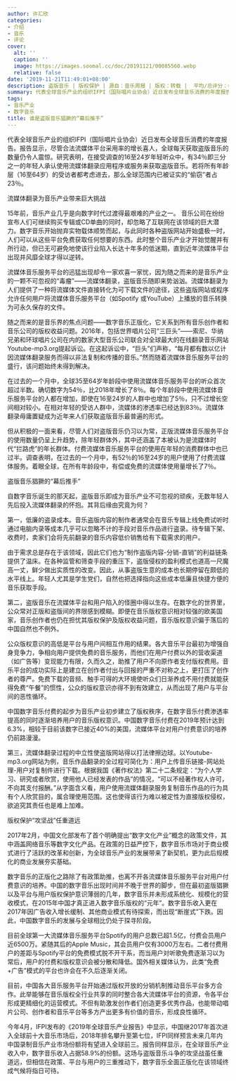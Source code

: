 ```yaml
---
author: 许汇欣
categories:
- 介绍
- 音乐
- 评论
cover:
  alt: ''
  caption: ''
  image: https://images.soomal.cc/doc/20191121/00085560.webp
  relative: false
date: '2019-11-21T11:49:01+08:00'
description: 盗版音乐 | 版权保护 | 源自：音乐周报 | 版权：转载 |  平均/总评分：00.00/0
summary: 代表全球音乐产业的组织IFPI（国际唱片业协会）近日发布全球音乐消费的年度报告。报告显示，尽管合法流媒体平台采用率的增长喜人，全球每天获取盗版音乐的数量仍令人震惊。研究表明，在接受调查的16至24岁年轻听众中，有34％即三分之一的年轻人承认使用流媒体翻录应用程序或服务来获取盗版音乐……
tags:
- 音乐产业
- 数字音乐
title: 谁是盗版音乐猖獗的“幕后推手”
---
```


代表全球音乐产业的组织IFPI（国际唱片业协会）近日发布全球音乐消费的年度报告。报告显示，尽管合法流媒体平台采用率的增长喜人，全球每天获取盗版音乐的数量仍令人震惊。研究表明，在接受调查的16至24岁年轻听众中，有34％即三分之一的年轻人承认使用流媒体翻录应用程序或服务来获取盗版音乐。若将所有年龄层（16至64岁）的受访者都考虑进去，那么全球范围内已被证实的“偷窃”者占23％。

流媒体翻录为音乐产业带来巨大挑战

15年前，音乐产业几乎是向数字时代过渡得最艰难的产业之一。 音乐公司在纷纷宣布人们可继续购买专辑或CD单曲的同时，却忽略了互联网在该领域的巨大潜力。数字音乐开始抛弃实物载体顺势而起，与此同时各种盗版网站开始盛极一时，人们可以从这些平台免费获取任何想要的东西。此时整个音乐产业才开始觉醒并有所行动，但已无可避免地使该行业陷入长达十年多的低迷期，直到近年流媒体平台出现并风靡全球才得以逆转。

流媒体音乐服务平台的迅猛出现却令一家欢喜一家忧，因为随之而来的是音乐产业的一颗不可忽视的“毒瘤”――流媒体翻录，盗版音乐随即来势汹汹。流媒体翻录为人们提供了一种将流媒体文件直接转化为可下载文件的途径，这些盗版网站或程序允许任何用户将流媒体音乐服务平台（如Spotify 或YouTube）上播放的音乐转换为可永久保存的文件。

随之而来的是音乐界的焦点问题――数字音乐正版化，它关系到所有音乐创作者和音乐公司的版权收益问题。2016年，包括世界唱片公司“三巨头”――索尼、华纳兄弟和环球唱片公司在内的数家大型音乐公司联合对全球最大的在线翻录音乐网站Youtube-mp3.org提起诉讼。在这起诉讼中，“巨头”们声称，“每月都有数以亿计因流媒体翻录服务而得以非法复制和传播的音乐。”然而随着流媒体音乐服务平台的盛行，该问题始终未得到解决。

在过去的一个月中，全球35至64岁年龄段中使用流媒体音乐服务平台的听众首次超过半数。确切数字为54％，比2018年增长了8％。每个年龄段中使用流媒体音乐服务平台的人都在增加，即使在16至24岁的人群中也增加了5％，只不过增长空间相对较小。在相对年轻的受访人群中，流媒体的渗透率已经达到83％。流媒体翻录毋庸置疑成为近年来人们获取盗版音乐最普遍的形式。

但从积极的一面来看，尽管人们对盗版音乐仍习以为常，正版流媒体音乐服务平台的使用数量仍呈上升趋势，除年轻群体外，其中还涵盖了本被认为是流媒体时代“拦路虎”的年长群体。付费流媒体音乐服务平台的使用在年轻的消费群体中也已过半。调查表明，在过去的一个月中，有52％的16至24岁的用户使用了付费流媒体服务。着眼全球，在所有年龄段中，有偿或免费的流媒体使用量增长了7％。

盗版音乐猖獗的“幕后推手”

自数字音乐诞生的那天起，盗版音乐即成为音乐产业不可忽视的顽疾，无数年轻人先后投入流媒体翻录的怀抱。其背后缘由究竟为何？

第一，低廉的盗录成本。音乐盗版内容的制作者通常会在音乐专辑上线免费试听时通过电脑内录等成本几乎可以忽略不计的手段对音乐作品进行盗录。待专辑下架、收费时，卖家们会将先前翻录的音乐内容低价销售给有下载需求的用户。

由于需求总是存在于该领域，因此它们也为“制作盗版内容-分销-直销”的利益链条提供了温床。在各种监管和筛查手段的重压下，盗版侵权的盈利模式也道高一尺魔高一丈，鲜少做出实质性的改变。因此，从事盗版生意的成本也长期停留在颇低的水平线上。年轻人尤其是学生党们，自然也把选择指向这些成本低廉且快捷方便的音乐获取手段。

第二，盗版音乐在流媒体平台和用户陷入的怪圈中得以生存。在数字化的世界里，公众常对正版和盗版间的界限感到模糊。即便在音乐版权意识相对较强的欧美国家，音乐创作者也仍在担忧其版权保护及版权收益问题，音乐版权意识偏于落后的中国自然也不例外。

公众版权意识的高低是平台与用户间相互作用的结果。各大音乐平台最初为增强自身竞争力，争相向用户提供免费的音乐服务，而他们在用户付费以外的营收渠道（如广告等）变现能力有限，久而久之，助推了用户不向原作者支付版权费用。音乐平台的成功实际上是建立在创作者付出与回报的严重不对称之上，更打压了创作者的尊严。免费下载的音频、触手可得的大环境使听众们日渐养成不用付费就能获得免费“午餐”的惯性，公众的版权意识亦得不到有效建立，从而出现了用户与平台间的恶性循环。

中国数字音乐付费的起步为音乐产业初步建立了版权秩序，在数字音乐付费渗透率提高的同时逐渐培养用户的音乐版权意识。中国数字音乐付费在2019年预计达到6.3%，相较于目前该数字已接近40%的美国，流媒体平台对用户付费意识的培养仍前路漫漫。

第三，流媒体翻录过程的中立性使盗版网站得以打法律擦边球。以Youtube-mp3.org网站为例，音乐作品翻录的全过程可简化为：用户上传音乐链接-网站处理-用户对复制件进行下载。根据我国《著作权法》第二十二条规定：“为个人学习、研究或者欣赏，使用他人已经发表的作品”的情况，“可以不经著作权人许可，不向其支付报酬。”从字面含义看，用户使用流媒体翻录服务复制音乐作品的行为具有个人欣赏目的，属合理使用范围。这也使得该行为难以被定性为直接版权侵权，欲追究其责任也是难上加难。

版权保护“攻坚战”任重道远

2017年2月，中国文化部发布了首个明确提出“数字文化产业”概念的政策文件，其中涵盖网络音乐等数字文化产品。在政策的日益严控下，数字音乐市场对于商业模式进行了活跃的改革和创新，为全球音乐产业的发展带来了新契机，更为此后规模化的商业发展夯实基础。

数字音乐的正版化之路除了有政策助推，也离不开各流媒体音乐服务平台对用户付费意识的培养。中国的数字音乐出现时间并不晚于世界的脚步，但在最初盗版猖獗以及平台与用户版权保护意识薄弱的几年，数字音乐并未形成系统化、规模化的营收模式，在2015年中国才真正进入数字音乐版权的“元年”。数字音乐收入更在2017年因广告收入增长缓制、其他商业模式有待探索，而出现“断崖式”下跌。因此，中国数字音乐的发展与全球相比仍处于探寻阶段。

目前全球第一大流媒体音乐服务平台Spotify的用户总数已超1.5亿，付费会员用户近6500万。紧随其后的Apple Music，其会员用户仅有3000万左右。二者付费用户的差距与Spotify平台的免费模式脱不开干系，而当用户对听歌免费逐渐习以为常后，用户的付费和版权意识会被分散和降低。国外相关媒体认为，此类“免费+广告”模式的平台也许会在不久后逐渐关闭。

目前，中国各大音乐服务平台开始通过版权开放的分销机制推动音乐平台多方合作。此举能够在音乐版权全行业共享的同时整合各大流媒体平台的资源，令各平台形成更精细化的运营模式。不但有助激发创作者们创造更多优秀作品，也能带动唱片公司、创作者和音乐平台等多方产出更多有价值的音乐，形成良性循环。

今年4月，IFPI发布的《2019年全球音乐产业报告》中显示，中国继2017年首次进入全球前十大音乐市场后，2018年排名攀升至第七位，IFPI同样预言未来几年内中国录制音乐产业市场份额将有望进入全球前三。报告同样显示，在全球音乐产业收入中，数字音乐收入占据58.9%的份额。这场与盗版音乐斗争的攻坚战虽任重道远，但相信在政策、平台与用户的三重推动下，数字音乐全面正版化在该领域终成气候将指日可待。